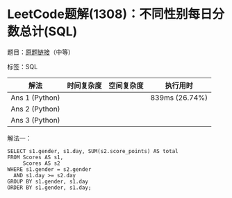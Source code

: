# LeetCode题解(1308)：不同性别每日分数总计(SQL)

题目：[原题链接](https://leetcode-cn.com/problems/running-total-for-different-genders/)（中等）

标签：SQL

| 解法           | 时间复杂度 | 空间复杂度 | 执行用时       |
| -------------- | ---------- | ---------- | -------------- |
| Ans 1 (Python) |            |            | 839ms (26.74%) |
| Ans 2 (Python) |            |            |                |
| Ans 3 (Python) |            |            |                |

解法一：

```mysql
SELECT s1.gender, s1.day, SUM(s2.score_points) AS total
FROM Scores AS s1,
     Scores AS s2
WHERE s1.gender = s2.gender
  AND s1.day >= s2.day
GROUP BY s1.gender, s1.day
ORDER BY s1.gender, s1.day;
```
